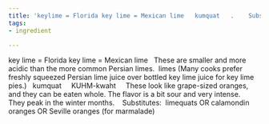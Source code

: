 ```yaml
---
title: 'keylime = Florida key lime = Mexican lime   kumquat   .    Substitutes:'
tags:
- ingredient

---
```

key lime = Florida key lime = Mexican lime   These are smaller and more acidic than the more common Persian limes.  limes (Many cooks prefer freshly squeezed Persian lime juice over bottled key lime juice for key lime pies.)   kumquat     KUHM-kwaht     These look like grape-sized oranges, and they can be eaten whole. The flavor is a bit sour and very intense.  They peak in the winter months.    Substitutes:  limequats OR calamondin oranges OR Seville oranges (for marmalade)
